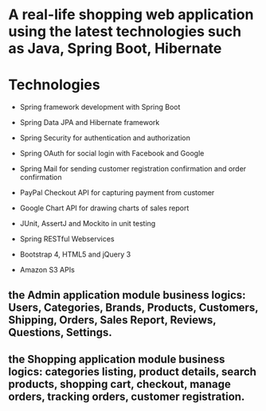 # A real-life shopping web application using the latest technologies such as Java, Spring Boot, Hibernate

# Technologies

- Spring framework development with Spring Boot

- Spring Data JPA and Hibernate framework

- Spring Security for authentication and authorization

- Spring OAuth for social login with Facebook and Google

- Spring Mail for sending customer registration confirmation and order confirmation

- PayPal Checkout API for capturing payment from customer

- Google Chart API for drawing charts of sales report

- JUnit, AssertJ and Mockito in unit testing

- Spring RESTful Webservices

- Bootstrap 4, HTML5 and jQuery 3

- Amazon S3 APIs

## the Admin application module business logics: Users, Categories, Brands, Products, Customers, Shipping, Orders, Sales Report, Reviews, Questions, Settings.

## the Shopping application module business logics: categories listing, product details, search products, shopping cart, checkout, manage orders, tracking orders, customer registration.

